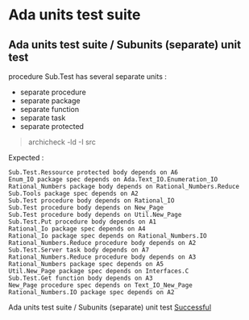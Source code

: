 
# Ada units test suite



##  Ada units test suite / Subunits (separate) unit test

  procedure Sub.Test has several separate units :
  - separate procedure
  - separate package
  - separate function
  - separate task
  - separate protected

  > archicheck -ld -I src

  Expected :

```
Sub.Test.Ressource protected body depends on A6 
Enum_IO package spec depends on Ada.Text_IO.Enumeration_IO 
Rational_Numbers package body depends on Rational_Numbers.Reduce 
Sub.Tools package spec depends on A2 
Sub.Test procedure body depends on Rational_IO 
Sub.Test procedure body depends on New_Page 
Sub.Test procedure body depends on Util.New_Page 
Sub.Test.Put procedure body depends on A1 
Rational_Io package spec depends on A4 
Rational_Io package spec depends on Rational_Numbers.IO 
Rational_Numbers.Reduce procedure body depends on A2 
Sub.Test.Server task body depends on A7 
Rational_Numbers.Reduce procedure body depends on A3 
Rational_Numbers package spec depends on A5 
Util.New_Page package spec depends on Interfaces.C 
Sub.Test.Get function body depends on A3 
New_Page procedure spec depends on Text_IO_New_Page 
Rational_Numbers.IO package spec depends on A2 
```


 Ada units test suite / Subunits (separate) unit test [Successful]("tests-status#successful")
